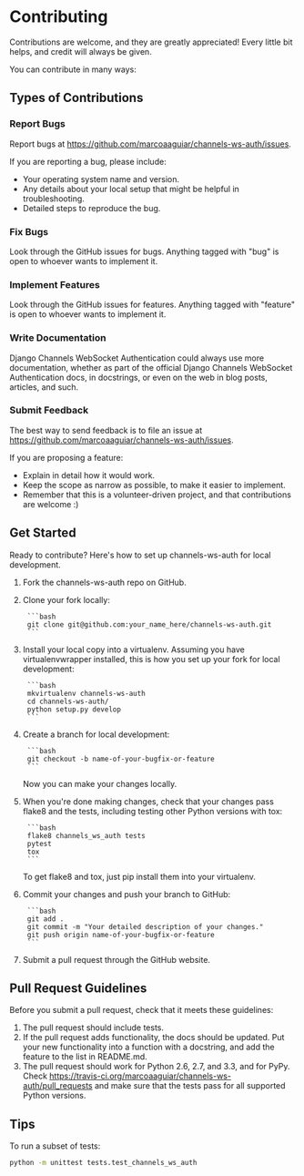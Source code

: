 # Contributing

Contributions are welcome, and they are greatly appreciated! Every little bit helps, and credit will always be given.

You can contribute in many ways:

## Types of Contributions

### Report Bugs

Report bugs at <https://github.com/marcoaaguiar/channels-ws-auth/issues>.

If you are reporting a bug, please include:

- Your operating system name and version.
- Any details about your local setup that might be helpful in troubleshooting.
- Detailed steps to reproduce the bug.

### Fix Bugs

Look through the GitHub issues for bugs. Anything tagged with "bug" is open to whoever wants to implement it.

### Implement Features

Look through the GitHub issues for features. Anything tagged with "feature" is open to whoever wants to implement it.

### Write Documentation

Django Channels WebSocket Authentication could always use more documentation, whether as part of the official Django Channels WebSocket Authentication docs, in docstrings, or even on the web in blog posts, articles, and such.

### Submit Feedback

The best way to send feedback is to file an issue at <https://github.com/marcoaaguiar/channels-ws-auth/issues>.

If you are proposing a feature:

- Explain in detail how it would work.
- Keep the scope as narrow as possible, to make it easier to implement.
- Remember that this is a volunteer-driven project, and that contributions are welcome :)

## Get Started

Ready to contribute? Here's how to set up channels-ws-auth for local development.

1. Fork the channels-ws-auth repo on GitHub.
2. Clone your fork locally:

        ```bash
        git clone git@github.com:your_name_here/channels-ws-auth.git
        ```

3. Install your local copy into a virtualenv. Assuming you have virtualenvwrapper installed, this is how you set up your fork for local development:

        ```bash
        mkvirtualenv channels-ws-auth
        cd channels-ws-auth/
        python setup.py develop
        ```

4. Create a branch for local development:

        ```bash
        git checkout -b name-of-your-bugfix-or-feature
        ```

   Now you can make your changes locally.

5. When you're done making changes, check that your changes pass flake8 and the tests, including testing other Python versions with tox:

        ```bash
        flake8 channels_ws_auth tests
        pytest
        tox
        ```

   To get flake8 and tox, just pip install them into your virtualenv.

6. Commit your changes and push your branch to GitHub:

        ```bash
        git add .
        git commit -m "Your detailed description of your changes."
        git push origin name-of-your-bugfix-or-feature
        ```

7. Submit a pull request through the GitHub website.

## Pull Request Guidelines

Before you submit a pull request, check that it meets these guidelines:

1. The pull request should include tests.
2. If the pull request adds functionality, the docs should be updated. Put your new functionality into a function with a docstring, and add the feature to the list in README.md.
3. The pull request should work for Python 2.6, 2.7, and 3.3, and for PyPy. Check <https://travis-ci.org/marcoaaguiar/channels-ws-auth/pull_requests> and make sure that the tests pass for all supported Python versions.

## Tips

To run a subset of tests:

```bash
python -m unittest tests.test_channels_ws_auth
```
